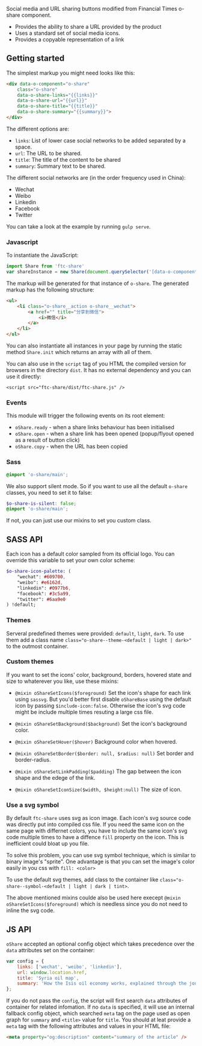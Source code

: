 Social media and URL sharing buttons modified from Financial Times o-share component.

- Provides the ability to share a URL provided by the product
- Uses a standard set of social media icons.
- Provides a copyable representation of a link

## Getting started

The simplest markup you might need looks like this:

```html
<div data-o-component="o-share"
    class="o-share"
    data-o-share-links="{{links}}"
    data-o-share-url="{{url}}"
    data-o-share-title="{{title}}"
    data-o-share-summary="{{summary}}">
</div>
```

The different options are:

* `links`: List of lower case social networks to be added separated by a space.
* `url`: The URL to be shared.
* `title`: The title of the content to be shared
* `summary`: Summary text to be shared.

The different social networks are (in the order frequency used in China):

* Wechat
* Weibo
* Linkedin
* Facebook
* Twitter

You can take a look at the example by running `gulp serve`.

### Javascript
To instantiate the JavaScript:

```javascript
import Share from 'ftc-share'
var shareInstance = new Share(document.querySelector('[data-o-component=o-share]'));
```

The markup will be generated for that instance of `o-share`. The generated markup has the following structure:
```html
<ul>
    <li class="o-share__action o-share__wechat">
        <a href="" title="分享到微信">
            <i>微信</i>
        </a>
    </li>
</ul>
```

You can also instantiate all instances in your page by running the static method `Share.init` which returns an array with all of them.

You can also use in the `script` tag of you HTML the compiled version for browsers in the directory `dist`. It has no external dependency and you can use it directly:

```
<script src="ftc-share/dist/ftc-share.js" />
```

### Events

This module will trigger the following events on its root element:

* `oShare.ready` - when a share links behaviour has been initialised
* `oShare.open` - when a share link has been opened (popup/flyout opened as a result of button click)
* `oShare.copy` - when the URL has been copied

### Sass

```scss
@import 'o-share/main';
```

We also support silent mode. So if you want to use all the default `o-share` classes, you need to set it to false:

```scss
$o-share-is-silent: false;
@import 'o-share/main';
```

If not, you can just use our mixins to set you custom class.

## SASS API
Each icon has a default color sampled from its official logo. You can override this variable to set your own color scheme: 
```sass
$o-share-icon-palette: (
    "wechat": #609700,
    "weibo": #e6162d,
    "linkedin": #0977b6,
    "facebook": #3c5a99,
    "twitter": #6aa9e0
) !default;
```

### Themes

Serveral predefined themes were provided: `default`, `light`, `dark`. To use them add a class name `class="o-share--theme-<default | light | dark>"` to the outmost container.

### Custom themes
If you want to set the icons' color, background, borders, hovered state and size to whaterever you like, use these mixins:

- `@mixin oShareSetIcons($foreground)` Set the icon's shape for each link using `sassvg`. But you'd better first disable `oShareBase` using the default icon by passing `$include-icon:false`. Otherwise the icon's svg code might be include multiple times resuting a large css file.

- `@mixin oShareSetBackground($background)` Set the icon's background color.

- `@mixin oShareSetHover($hover)` Background color when hovered.

- `@mixin oShareSetBorder($border: null, $radius: null)` Set border and border-radius.

- `@mixin oShareSetLinkPadding($padding)` The gap between the icon shape and the edege of the link.

- `@mixin oShareSetIconSize($width, $height:null)` The size of icon.

### Use a svg symbol
By default `ftc-share` uses svg as icon image. Each icon's svg source code was directly put into compiled css file. If you need the same icon on the same page with differnet colors, you have to include the same icon's svg code multiple times to have a diffence `fill` property on the icon. This is inefficient could bloat up you file.

To solve this problem, you can use svg symbol technique, which is similar to binary image's "sprite". One advantage is that you can set the image's color easily in you css with `fill: <color>`

To use the default svg themes, add class to the container like `class="o-share--symbol-<default | light | dark | tint>`.

The above mentioned mixins coulde also be used here execept `@mixin oShareSetIcons($foreground)` which is needless since you do not need to inline the svg code.

## JS API

`oShare` accepted an optional config object which takes precedence over the `data` attributes set on the container:

```javascript
var config = {
    links: ['wechat', 'weibo', 'linkedin'],
    url: window.location.href,
    title: 'Syria oil map',
    summary: 'How the Isis oil economy works, explained through the journey of a barrel of oil in Syria',
};
```

If you do not pass the `config`, the script will first search `data` attributes of container for related infomation. If no `data` is specified, it will use an internal fallback config object, which searched `meta` tag on the page used as open graph for `summary` and `<title>` value for `title`. You should at leat provide a `meta` tag with the following attributes and values in your HTML file:

```html
<meta property="og:description" content="summary of the article" />
```
